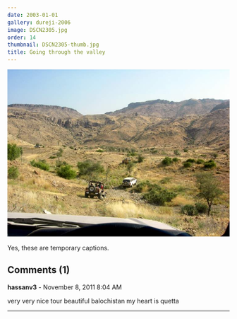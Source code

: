 ```yaml
---
date: 2003-01-01
gallery: dureji-2006
image: DSCN2305.jpg
order: 14
thumbnail: DSCN2305-thumb.jpg
title: Going through the valley
---
```


![Going through the valley](./DSCN2305.jpg)

Yes, these are temporary captions.

<div id="comments">

## Comments (1)

**hassanv3** - November  8, 2011  8:04 AM

very very nice tour beautiful balochistan my heart is quetta

---

</div>